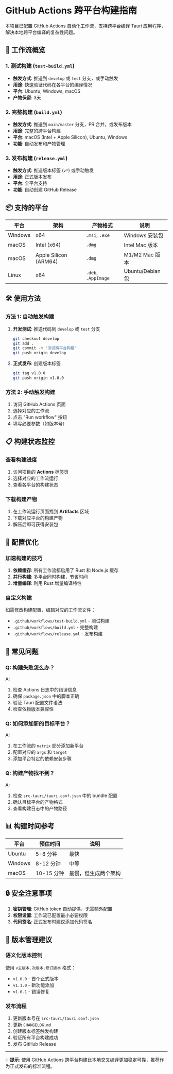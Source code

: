 # GitHub Actions 跨平台构建指南

本项目已配置 GitHub Actions 自动化工作流，支持跨平台编译 Tauri 应用程序，解决本地跨平台编译的复杂性问题。

## 🚀 工作流概览

### 1. 测试构建 (`test-build.yml`)
- **触发方式**: 推送到 `develop` 或 `test` 分支，或手动触发
- **用途**: 快速验证代码在各平台的编译情况
- **平台**: Ubuntu, Windows, macOS
- **产物保留**: 3天

### 2. 完整构建 (`build.yml`)
- **触发方式**: 推送到 `main/master` 分支，PR 合并，或发布版本
- **用途**: 完整的跨平台构建
- **平台**: macOS (Intel + Apple Silicon), Ubuntu, Windows
- **功能**: 自动发布和产物管理

### 3. 发布构建 (`release.yml`)
- **触发方式**: 推送版本标签 (`v*`) 或手动触发
- **用途**: 正式版本发布
- **平台**: 全平台支持
- **功能**: 自动创建 GitHub Release

## 📦 支持的平台

| 平台 | 架构 | 产物格式 | 说明 |
|------|------|----------|------|
| Windows | x64 | `.msi`, `.exe` | Windows 安装包 |
| macOS | Intel (x64) | `.dmg` | Intel Mac 版本 |
| macOS | Apple Silicon (ARM64) | `.dmg` | M1/M2 Mac 版本 |
| Linux | x64 | `.deb`, `.AppImage` | Ubuntu/Debian 包 |

## 🛠️ 使用方法

### 方法 1: 自动触发构建

1. **开发测试**: 推送代码到 `develop` 或 `test` 分支
   ```bash
   git checkout develop
   git add .
   git commit -m "测试跨平台构建"
   git push origin develop
   ```

2. **正式发布**: 创建版本标签
   ```bash
   git tag v1.0.0
   git push origin v1.0.0
   ```

### 方法 2: 手动触发构建

1. 访问 GitHub Actions 页面
2. 选择对应的工作流
3. 点击 "Run workflow" 按钮
4. 填写必要参数（如版本号）

## 📋 构建状态监控

### 查看构建进度
1. 访问项目的 **Actions** 标签页
2. 选择对应的工作流运行
3. 查看各平台的构建状态

### 下载构建产物
1. 在工作流运行页面找到 **Artifacts** 区域
2. 下载对应平台的构建产物
3. 解压后即可获得安装包

## 🔧 配置优化

### 加速构建的技巧

1. **依赖缓存**: 所有工作流都启用了 Rust 和 Node.js 缓存
2. **并行构建**: 多平台同时构建，节省时间
3. **增量编译**: 利用 Rust 增量编译特性

### 自定义构建

如需修改构建配置，编辑对应的工作流文件：
- `.github/workflows/test-build.yml` - 测试构建
- `.github/workflows/build.yml` - 完整构建  
- `.github/workflows/release.yml` - 发布构建

## 🐛 常见问题

### Q: 构建失败怎么办？
A: 
1. 检查 Actions 日志中的错误信息
2. 确保 `package.json` 中的脚本正确
3. 验证 Tauri 配置文件语法
4. 检查依赖版本兼容性

### Q: 如何添加新的目标平台？
A: 
1. 在工作流的 `matrix` 部分添加新平台
2. 配置对应的 `args` 和 `target`
3. 添加平台特定的依赖安装步骤

### Q: 构建产物找不到？
A: 
1. 检查 `src-tauri/tauri.conf.json` 中的 bundle 配置
2. 确认目标平台的产物格式
3. 查看构建日志中的产物路径

## 📊 构建时间参考

| 平台 | 预估时间 | 说明 |
|------|----------|------|
| Ubuntu | 5-8 分钟 | 最快 |
| Windows | 8-12 分钟 | 中等 |
| macOS | 10-15 分钟 | 最慢，但生成两个架构 |

## 🔒 安全注意事项

1. **密钥管理**: GitHub token 自动提供，无需额外配置
2. **权限设置**: 工作流已配置最小必要权限
3. **代码签名**: 正式发布时建议添加代码签名

## 📝 版本管理建议

### 语义化版本控制
使用 `v主版本.次版本.修订版本` 格式：
- `v1.0.0` - 首个正式版本
- `v1.1.0` - 新功能添加
- `v1.0.1` - 错误修复

### 发布流程
1. 更新版本号在 `src-tauri/tauri.conf.json`
2. 更新 `CHANGELOG.md`
3. 创建版本标签触发构建
4. 验证所有平台构建成功
5. 发布 GitHub Release

---

💡 **提示**: 使用 GitHub Actions 跨平台构建比本地交叉编译更加稳定可靠，推荐作为正式发布的标准流程。 